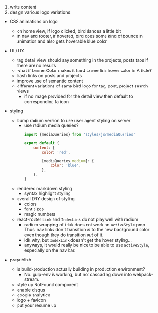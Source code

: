 1. write content
1. design various logo variations


- CSS animations on logo
    - on home view, if logo clicked, bird dances a little bit
    - in nav and footer, if hovered, bird does some kind of bounce in animation and also gets hoverable blue color

- UI / UX
    - tag detail view should say something in the projects, posts tabs if there are no results
    - what if bannerColor makes it hard to see link hover color in Article?
    - hash links on posts and projects
    - improve use of semantic content
    - different variations of same bird logo for tag, post, project search views
        - if no image provided for the detail view then default to corresponding fa icon

- styling
    - bump radium version to use user agent styling on server
        - use radium media queries?
            ```js
            import {mediaQueries} from 'styles/js/mediaQueries'

            export default {
                content: {
                    color: 'red',

                    [mediaQueries.medium]: {
                        color: 'blue',
                    },
                },
            }
            ```
    - rendered markdown styling
        - syntax highlight styling
    - overall DRY design of styling
        - colors
        - font sizes
        - magic numbers
    - react-router `Link` and `IndexLink` do not play well with radium
        - radium wrapping of `Link` does not work on `activeStyle` prop.  Thus, nav links don't transition *in* to the new background color even though they do transition *out* of it.
        - idk why, but `IndexLink` doesn't get the hover styling...
        - anyways, it would really be nice to be able to use `activeStyle`, especially on the nav bar.

- prepublish
    - is build-production actually building in production environment?
        - No. gulp-env is working, but not cascading down into webpack-stream.
    - style up NotFound component
    - enable disqus
    - google analytics
    - logo + favicon
    - put your resume up
